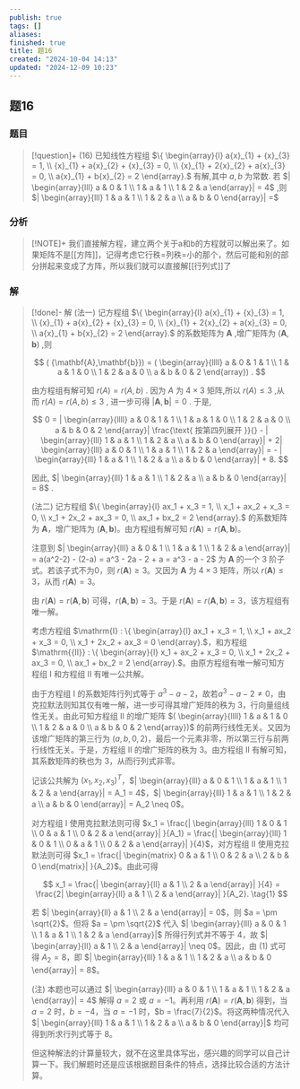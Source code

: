 ```yaml
---
publish: true
tags: []
aliases: 
finished: true
title: 题16
created: "2024-10-04 14:13"
updated: "2024-12-09 10:23"
---
```

## 题16
### 题目
> [!question]+
> (16) 已知线性方程组 $\{ \begin{array}{l} a{x}_{1} + {x}_{3} = 1, \\ {x}_{1} + a{x}_{2} + {x}_{3} = 0, \\ {x}_{1} + 2{x}_{2} + a{x}_{3} = 0, \\ a{x}_{1} + b{x}_{2} = 2 \end{array}.$ 有解,其中 $a, b$ 为常数. 若 $| \begin{array}{lll} a & 0 & 1 \\ 1 & a & 1 \\ 1 & 2 & a \end{array}| = 4$ ,则 $| \begin{array}{lll} 1 & a & 1 \\ 1 & 2 & a \\ a & b & 0 \end{array}| =$
### 分析
> [!NOTE]+
> 我们直接解方程，建立两个关于a和b的方程就可以解出来了。如果矩阵不是[[方阵]]，记得考虑它行秩=列秩=小的那个，然后可能和别的部分拼起来变成了方阵，所以我们就可以直接解[[行列式]]了
### 解
> [!done]-
> 解 (法一) 记方程组 $\{ \begin{array}{l} a{x}_{1} + {x}_{3} = 1, \\ {x}_{1} + a{x}_{2} + {x}_{3} = 0, \\ {x}_{1} + 2{x}_{2} + a{x}_{3} = 0, \\ a{x}_{1} + b{x}_{2} = 2 \end{array}.$ 的系数矩阵为 $\mathbf{A}$ ,增广矩阵为 $( {\mathbf{A},\mathbf{b}})$ ,则
> 
> $$
> ( {\mathbf{A},\mathbf{b}}) = ( \begin{array}{llll} a & 0 & 1 & 1 \\ 1 & a & 1 & 0 \\ 1 & 2 & a & 0 \\ a & b & 0 & 2 \end{array}) .
> $$
> 
> 由方程组有解可知 $r( A) = r( {A, b})$ . 因为 $A$ 为 $4 \times 3$ 矩阵,所以 $r( A) \leq 3$ ,从而 $r( A) = r( {A, b}) \leq 3$ , 进一步可得 $| {\mathbf{A},\mathbf{b}}| = 0$ . 于是,
> 
> $$
> 0 = | \begin{array}{llll} a & 0 & 1 & 1 \\ 1 & a & 1 & 0 \\ 1 & 2 & a & 0 \\ a & b & 0 & 2 \end{array}| \frac{\text{ 按第四列展开 }}{} - | \begin{array}{lll} 1 & a & 1 \\ 1 & 2 & a \\ a & b & 0 \end{array}| + 2| \begin{array}{lll} a & 0 & 1 \\ 1 & a & 1 \\ 1 & 2 & a \end{array}| = - | \begin{array}{lll} 1 & a & 1 \\ 1 & 2 & a \\ a & b & 0 \end{array}| + 8.
> $$
> 
> 因此, $| \begin{array}{lll} 1 & a & 1 \\ 1 & 2 & a \\ a & b & 0 \end{array}| = 8$ .
> 
> (法二) 记方程组 $\{ \begin{array}{l} ax_1 + x_3 = 1, \\ x_1 + ax_2 + x_3 = 0, \\ x_1 + 2x_2 + ax_3 = 0, \\ ax_1 + bx_2 = 2 \end{array}.$ 的系数矩阵为 $\mathbf{A}$，增广矩阵为 $( {\mathbf{A},\mathbf{b}})$。由方程组有解可知 $r( {\mathbf{A}}) = r( {\mathbf{A},\mathbf{b}})$。
> 
> 注意到 $| \begin{array}{lll} a & 0 & 1 \\ 1 & a & 1 \\ 1 & 2 & a \end{array}| = a(a^2-2) - (2-a) = a^3 - 2a - 2 + a = a^3 - a - 2$ 为 $\mathbf{A}$ 的一个 3 阶子式。若该子式不为0，则 $r(\mathbf{A}) \ge 3$。又因为 $\mathbf{A}$ 为 $4 \times 3$ 矩阵，所以 $r( \mathbf{A}) \leq 3$，从而 $r( \mathbf{A}) = 3$。
> 
> 由 $r( \mathbf{A}) = r( {\mathbf{A},\mathbf{b}})$ 可得，$r( {\mathbf{A},\mathbf{b}}) = 3$。于是 $r( \mathbf{A}) = r( {\mathbf{A},\mathbf{b}}) = 3$，该方程组有唯一解。
> 
> 考虑方程组 $\mathrm{I} : \{ \begin{array}{l} ax_1 + x_3 = 1, \\ x_1 + ax_2 + x_3 = 0, \\ x_1 + 2x_2 + ax_3 = 0 \end{array}.$，和方程组 $\mathrm{{II}} : \{ \begin{array}{l} x_1 + ax_2 + x_3 = 0, \\ x_1 + 2x_2 + ax_3 = 0, \\ ax_1 + bx_2 = 2 \end{array}.$。由原方程组有唯一解可知方程组 I 和方程组 II 有唯一公共解。
> 
> 由于方程组 $\mathrm{I}$ 的系数矩阵行列式等于 $a^3 - a - 2$，故若$a^3 - a - 2 \ne 0$，由克拉默法则知其仅有唯一解，进一步可得其增广矩阵的秩为 3，行向量组线性无关。由此可知方程组 II 的增广矩阵 $( \begin{array}{llll} 1 & a & 1 & 0 \\ 1 & 2 & a & 0 \\ a & b & 0 & 2 \end{array})$ 的前两行线性无关。又因为该增广矩阵的第三行为 $( {a, b,0,2})$，最后一个元素非零，所以第三行与前两行线性无关。于是，方程组 II 的增广矩阵的秩为 3。由方程组 II 有解可知，其系数矩阵的秩也为 3，从而行列式非零。
> 
> 记该公共解为 $(x_1, x_2, x_3)^T$，$| \begin{array}{lll} a & 0 & 1 \\ 1 & a & 1 \\ 1 & 2 & a \end{array}| = A_1 = 4$，$| \begin{array}{lll} 1 & a & 1 \\ 1 & 2 & a \\ a & b & 0 \end{array}| = A_2 \neq 0$。
> 
> 对方程组 I 使用克拉默法则可得 $x_1 = \frac{| \begin{array}{lll} 1 & 0 & 1 \\ 0 & a & 1 \\ 0 & 2 & a \end{array}| }{A_1} = \frac{| \begin{array}{lll} 1 & 0 & 1 \\ 0 & a & 1 \\ 0 & 2 & a \end{array}| }{4}$，对方程组 II 使用克拉默法则可得 $x_1 = \frac{| \begin{matrix} 0 & a & 1 \\ 0 & 2 & a \\ 2 & b & 0 \end{matrix}| }{A_2}$。由此可得
> 
> $$
> x_1 = \frac{| \begin{array}{ll} a & 1 \\ 2 & a \end{array}| }{4} = \frac{2| \begin{array}{ll} a & 1 \\ 2 & a \end{array}| }{A_2}. \tag{1}
> $$
> 
> 若 $| \begin{array}{ll} a & 1 \\ 2 & a \end{array}| = 0$，则 $a = \pm \sqrt{2}$。但将 $a = \pm \sqrt{2}$ 代入 $| \begin{array}{lll} a & 0 & 1 \\ 1 & a & 1 \\ 1 & 2 & a \end{array}|$ 所得行列式并不等于 4，故 $| \begin{array}{ll} a & 1 \\ 2 & a \end{array}| \neq 0$。因此，由 (1) 式可得 $A_2 = 8$，即 $| \begin{array}{lll} 1 & a & 1 \\ 1 & 2 & a \\ a & b & 0 \end{array}| = 8$。
> 
> (注) 本题也可以通过 $| \begin{array}{lll} a & 0 & 1 \\ 1 & a & 1 \\ 1 & 2 & a \end{array}| = 4$ 解得 $a = 2$ 或 $a = -1$。再利用 $r(\mathbf{A}) = r(\mathbf{A},\mathbf{b})$ 得到，当 $a = 2$ 时，$b = -4$，当 $a = -1$ 时，$b = \frac{7}{2}$。将这两种情况代入 $| \begin{array}{lll} 1 & a & 1 \\ 1 & 2 & a \\ a & b & 0 \end{array}|$ 均可得到所求行列式等于 8。
> 
> 但这种解法的计算量较大，就不在这里具体写出，感兴趣的同学可以自己计算一下。我们解题时还是应该根据题目条件的特点，选择比较合适的方法计算。
